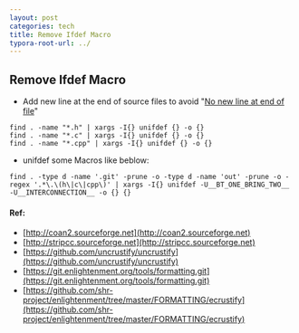 ```yaml
---
layout: post
categories: tech
title: Remove Ifdef Macro
typora-root-url: ../
---
```

## Remove Ifdef Macro

- Add new line at the end of source files to avoid "[No new line at end of file](https://qastack.cn/unix/18743/whats-the-point-in-adding-a-new-line-to-the-end-of-a-file)"

```shell
find . -name "*.h" | xargs -I{} unifdef {} -o {}
find . -name "*.c" | xargs -I{} unifdef {} -o {}
find . -name "*.cpp" | xargs -I{} unifdef {} -o {}
```

- unifdef some Macros like beblow:
```shell
find . -type d -name '.git' -prune -o -type d -name 'out' -prune -o -regex '.*\.\(h\|c\|cpp\)' | xargs -I{} unifdef -U__BT_ONE_BRING_TWO__ -U__INTERCONNECTION__ -o {} {}
```


#### Ref:

- [http://coan2.sourceforge.net](http://coan2.sourceforge.net)
- [http://stripcc.sourceforge.net](http://stripcc.sourceforge.net)
- [https://github.com/uncrustify/uncrustify](https://github.com/uncrustify/uncrustify)
- [https://git.enlightenment.org/tools/formatting.git](https://git.enlightenment.org/tools/formatting.git)
- [https://github.com/shr-project/enlightenment/tree/master/FORMATTING/ecrustify](https://github.com/shr-project/enlightenment/tree/master/FORMATTING/ecrustify)

